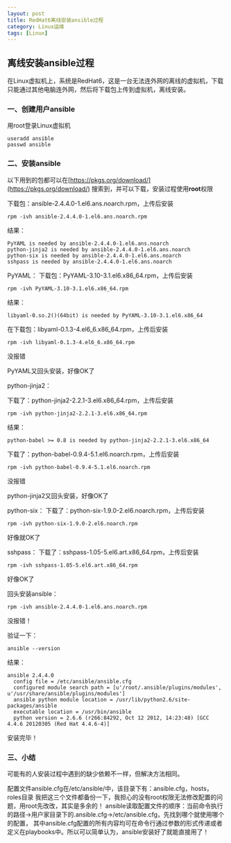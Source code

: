 ```yaml
---
layout: post
title: RedHat6离线安装ansible过程
category: Linux运维
tags: [Linux]
---
```


## 离线安装ansible过程
在Linux虚拟机上，系统是RedHat6，这是一台无法连外网的离线的虚拟机，下载只能通过其他电脑连外网，然后将下载包上传到虚拟机，离线安装。

### 一、创建用户ansible
用root登录Linux虚拟机
```shell
useradd ansible
passwd ansible
```

### 二、安装ansible

以下用到的包都可以在[https://pkgs.org/download/](https://pkgs.org/download/) 搜索到，并可以下载，安装过程使用**root**权限

下载包：ansible-2.4.4.0-1.el6.ans.noarch.rpm，上传后安装
```shell
rpm -ivh ansible-2.4.4.0-1.el6.ans.noarch.rpm 
```
结果：
```
PyYAML is needed by ansible-2.4.4.0-1.el6.ans.noarch
python-jinja2 is needed by ansible-2.4.4.0-1.el6.ans.noarch
python-six is needed by ansible-2.4.4.0-1.el6.ans.noarch
sshpass is needed by ansible-2.4.4.0-1.el6.ans.noarch
```
PyYAML：
下载包：PyYAML-3.10-3.1.el6.x86_64.rpm，上传后安装
```shell
rpm -ivh PyYAML-3.10-3.1.el6.x86_64.rpm
``` 
结果：
```
libyaml-0.so.2()(64bit) is needed by PyYAML-3.10-3.1.el6.x86_64
```
在下载包：libyaml-0.1.3-4.el6_6.x86_64.rpm，上传后安装
```
rpm -ivh libyaml-0.1.3-4.el6_6.x86_64.rpm
```
没报错

PyYAML又回头安装，好像OK了


python-jinja2：

下载了：python-jinja2-2.2.1-3.el6.x86_64.rpm，上传后安装
```
rpm -ivh python-jinja2-2.2.1-3.el6.x86_64.rpm
```
结果：
```
python-babel >= 0.8 is needed by python-jinja2-2.2.1-3.el6.x86_64
```

下载了：python-babel-0.9.4-5.1.el6.noarch.rpm，上传后安装
```
rpm -ivh python-babel-0.9.4-5.1.el6.noarch.rpm
```
没报错

python-jinja2又回头安装，好像OK了

python-six：
下载了：python-six-1.9.0-2.el6.noarch.rpm，上传后安装
```
rpm -ivh python-six-1.9.0-2.el6.noarch.rpm
```
好像就OK了

sshpass：
下载了：sshpass-1.05-5.el6.art.x86_64.rpm，上传后安装
```
rpm -ivh sshpass-1.05-5.el6.art.x86_64.rpm
```
好像OK了

回头安装ansible：
```
rpm -ivh ansible-2.4.4.0-1.el6.ans.noarch.rpm
```
没报错！

验证一下：
```
ansible --version
```
结果：
```
ansible 2.4.4.0
  config file = /etc/ansible/ansible.cfg
  configured module search path = [u'/root/.ansible/plugins/modules', u'/usr/share/ansible/plugins/modules']
  ansible python module location = /usr/lib/python2.6/site-packages/ansible
  executable location = /usr/bin/ansible
  python version = 2.6.6 (r266:84292, Oct 12 2012, 14:23:48) [GCC 4.4.6 20120305 (Red Hat 4.4.6-4)]
```
安装完毕！

### 三、小结
可能有的人安装过程中遇到的缺少依赖不一样，但解决方法相同。


配置文件ansible.cfg在/etc/ansible/中，该目录下有：ansible.cfg，hosts，roles目录
我把这三个文件都备份一下，我担心的没有root权限无法修改配置的问题，用root先改改，其实是多余的！
ansible读取配置文件的顺序：当前命令执行的路径->用户家目录下的.ansible.cfg->/etc/ansible.cfg，先找到哪个就使用哪个的配置，
其中ansible.cfg配置的所有内容均可在命令行通过参数的形式传递或者定义在playbooks中。所以可以简单认为，ansible安装好了就能直接用了！

